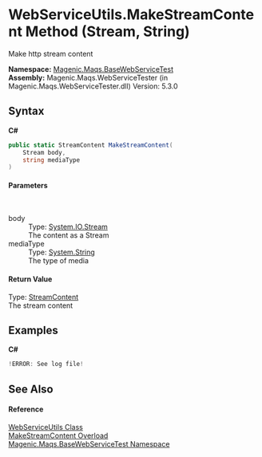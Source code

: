 # WebServiceUtils.MakeStreamContent Method (Stream, String)
 

Make http stream content

**Namespace:**&nbsp;<a href="MAQS_5/WebServices_AUTOGENERATED/Magenic-Maqs-BaseWebServiceTest_Namespace">Magenic.Maqs.BaseWebServiceTest</a><br />**Assembly:**&nbsp;Magenic.Maqs.WebServiceTester (in Magenic.Maqs.WebServiceTester.dll) Version: 5.3.0

## Syntax

**C#**<br />
``` C#
public static StreamContent MakeStreamContent(
	Stream body,
	string mediaType
)
```


#### Parameters
&nbsp;<dl><dt>body</dt><dd>Type: <a href="http://msdn2.microsoft.com/en-us/library/8f86tw9e" target="_blank">System.IO.Stream</a><br />The content as a Stream</dd><dt>mediaType</dt><dd>Type: <a href="http://msdn2.microsoft.com/en-us/library/s1wwdcbf" target="_blank">System.String</a><br />The type of media</dd></dl>

#### Return Value
Type: <a href="http://msdn2.microsoft.com/en-us/library/hh138119" target="_blank">StreamContent</a><br />The stream content

## Examples

**C#**<br />
``` C#
!ERROR: See log file!
```


## See Also


#### Reference
<a href="MAQS_5/WebServices_AUTOGENERATED/WebServiceUtils_Class">WebServiceUtils Class</a><br /><a href="MAQS_5/WebServices_AUTOGENERATED/WebServiceUtils-MakeStreamContent_Method">MakeStreamContent Overload</a><br /><a href="MAQS_5/WebServices_AUTOGENERATED/Magenic-Maqs-BaseWebServiceTest_Namespace">Magenic.Maqs.BaseWebServiceTest Namespace</a><br />